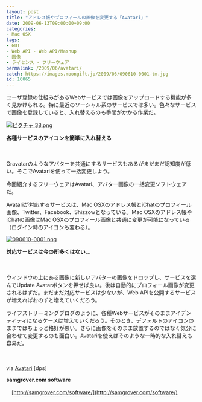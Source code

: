 ```yaml
---
layout: post
title: "アドレス帳やプロフィールの画像を変更する「Avatari」"
date: 2009-06-13T09:00:00+09:00
categories:
- Mac OSX
tags: 
- GUI
- Web API - Web API/Mashup
- 画像
- ライセンス - フリーウェア
permalink: /2009/06/avatari/
catch: https://images.moongift.jp/2009/06/090610-0001-tm.jpg
id: 16065
---
```

ユーザ登録の仕組みがあるWebサービスでは画像をアップロードする機能が多く見かけられる。特に最近のソーシャル系のサービスでは多い。色々なサービスで画像を登録していると、入れ替えるのも手間がかかる作業だ。

  

[![ピクチャ 38.png](https://images.moongift.jp/2009/06/38-tm.jpg)](https://images.moongift.jp/2009/06/38.png)  
  
**各種サービスのアイコンを簡単に入れ替える**

  

　

  

Gravatarのようなアバターを共通にするサービスもあるがまだまだ認知度が低い。そこでAvatariを使って一括変更しよう。

  

今回紹介するフリーウェアはAvatari、アバター画像の一括変更ソフトウェアだ。

  
<!--more-->

Avatariが対応するサービスは、Mac OSXのアドレス帳とiChatのプロフィール画像、Twitter、Facebook、Shizzowとなっている。Mac OSXのアドレス帳やiChatの画像はMac OSXのプロフィール画像と共通に変更が可能になっている（ログイン時のアイコンも変わる）。

  

[![090610-0001.png](https://images.moongift.jp/2009/06/090610-0001-tm.jpg)](https://images.moongift.jp/2009/06/090610-0001.png)  
  
**対応サービスは今の所多くはない…**

  

　

  

ウィンドウの上にある画像に新しいアバターの画像をドロップし、サービスを選んでUpdate Avatarボタンを押せば良い。後は自動的にプロフィール画像が変更されるはずだ。まだまだ対応サービスは少ないが、Web APIを公開するサービスが増えればおのずと増えていくだろう。

  

ライフストリーミングブログのように、各種Webサービスがそのままアイデンティティになるケースは増えていくだろう。そのとき、デフォルトのアイコンのままではちょっと格好が悪い。さらに画像をそのまま放置するのではなく気分に合わせて変更するのも面白い。Avatariを使えばそのような一時的な入れ替えも容易だ。

  

　

  

via [Avatari](http://dpsmac.com/5351) [dps]

  

**samgrover.com software**  
  
　[http://samgrover.com/software/](http://samgrover.com/software/)

  
